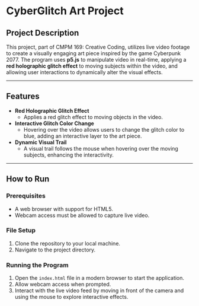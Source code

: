 # CyberGlitch Art Project

## Project Description
This project, part of CMPM 169: Creative Coding, utilizes live video footage to create a visually engaging art piece inspired by the game Cyberpunk 2077. The program uses **p5.js** to manipulate video in real-time, applying a **red holographic glitch effect** to moving subjects within the video, and allowing user interactions to dynamically alter the visual effects.

---

## Features
- **Red Holographic Glitch Effect**
  - Applies a red glitch effect to moving objects in the video.
- **Interactive Glitch Color Change**
  - Hovering over the video allows users to change the glitch color to blue, adding an interactive layer to the art piece.
- **Dynamic Visual Trail**
  - A visual trail follows the mouse when hovering over the moving subjects, enhancing the interactivity.

---

## How to Run

### Prerequisites
- A web browser with support for HTML5.
- Webcam access must be allowed to capture live video.

### File Setup
1. Clone the repository to your local machine.
2. Navigate to the project directory.

### Running the Program
1. Open the `index.html` file in a modern browser to start the application.
2. Allow webcam access when prompted.
3. Interact with the live video feed by moving in front of the camera and using the mouse to explore interactive effects.
